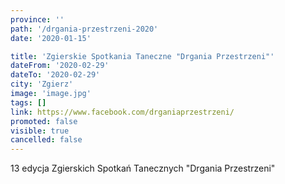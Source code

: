 ```yaml
---
province: ''
path: '/drgania-przestrzeni-2020'
date: '2020-01-15'

title: 'Zgierskie Spotkania Taneczne "Drgania Przestrzeni"'
dateFrom: '2020-02-29'
dateTo: '2020-02-29'
city: 'Zgierz'
image: 'image.jpg'
tags: []
link: https://www.facebook.com/drganiaprzestrzeni/
promoted: false
visible: true
cancelled: false
---
```

13 edycja Zgierskich Spotkań Tanecznych "Drgania Przestrzeni"


